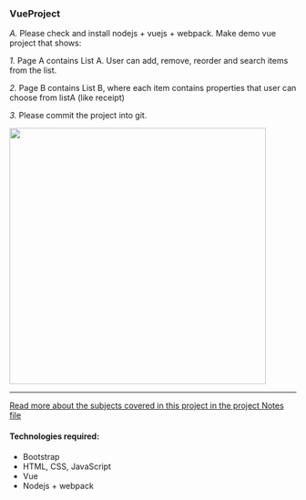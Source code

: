 ### VueProject

_A._ Please check and install nodejs + vuejs + webpack.
Make demo vue project that shows:

_1._ Page A contains List A. User can add, remove, reorder and search items from the list.

_2._ Page B contains List B, where each item contains properties that user can choose from listA (like receipt)

_3._ Please commit the project into git.

<img src="../images/changed-to-singlepage-app.PNG" width="450">

---

[Read more about the subjects covered in this project in the project Notes file](https://github.com/deyanp19/vueP1/blob/dev/my-p/src/assets/tasks.md)

#### Technologies required:

- Bootstrap
- HTML, CSS, JavaScript
- Vue
- Nodejs + webpack
